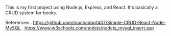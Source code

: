 This is my first project using Node.js, Express, and React.
It's basically a CRUD system for books.



References
. https://github.com/machadop1407/Simple-CRUD-React-Node-MySQL
. https://www.w3schools.com/nodejs/nodejs_mysql_insert.asp